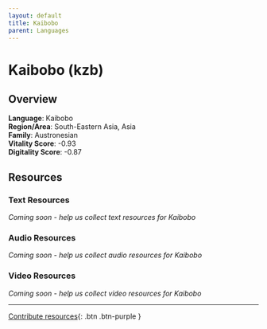 ```yaml
---
layout: default
title: Kaibobo
parent: Languages
---
```


# Kaibobo (kzb)

## Overview

**Language**: Kaibobo  
**Region/Area**: South-Eastern Asia, Asia  
**Family**: Austronesian  
**Vitality Score**: -0.93  
**Digitality Score**: -0.87  

## Resources

### Text Resources
*Coming soon - help us collect text resources for Kaibobo*

### Audio Resources
*Coming soon - help us collect audio resources for Kaibobo*

### Video Resources
*Coming soon - help us collect video resources for Kaibobo*

---

[Contribute resources](https://fairtrain.github.io/){: .btn .btn-purple }
